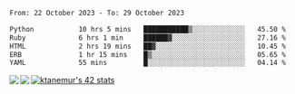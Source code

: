 <!--START_SECTION:waka-->

```txt
From: 22 October 2023 - To: 29 October 2023

Python           10 hrs 5 mins   ███████████▒░░░░░░░░░░░░░   45.50 %
Ruby             6 hrs 1 min     ██████▓░░░░░░░░░░░░░░░░░░   27.16 %
HTML             2 hrs 19 mins   ██▓░░░░░░░░░░░░░░░░░░░░░░   10.45 %
ERB              1 hr 15 mins    █▒░░░░░░░░░░░░░░░░░░░░░░░   05.65 %
YAML             55 mins         █░░░░░░░░░░░░░░░░░░░░░░░░   04.14 %
```

<!--END_SECTION:waka-->
<a href="https://github.com/anuraghazra/github-readme-stats">
  <img align="left" src="https://github-readme-stats.vercel.app/api?username=Tanesan&count_private=true&show_icons=true" />
<img align="left" src="https://github-readme-stats.vercel.app/api/top-langs/?username=Tanesan" />
</a>

[![ktanemur's 42 stats](https://badge42.vercel.app/api/v2/cl1wslf6s002109l771rng2w8/stats?cursusId=21&coalitionId=62)](https://github.com/JaeSeoKim/badge42)
